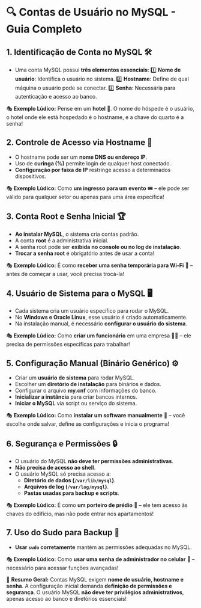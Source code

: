 # 🔍 **Contas de Usuário no MySQL - Guia Completo**

## **1. Identificação de Conta no MySQL** 🛠️
- Uma conta MySQL possui **três elementos essenciais**:
  1️⃣ **Nome de usuário**: Identifica o usuário no sistema.
  2️⃣ **Hostname**: Define de qual máquina o usuário pode se conectar.
  3️⃣ **Senha**: Necessária para autenticação e acesso ao banco.

🎭 **Exemplo Lúdico:** Pense em um **hotel** 🏨. O nome do hóspede é o usuário, o hotel onde ele está hospedado é o hostname, e a chave do quarto é a senha!

## **2. Controle de Acesso via Hostname** 🔑
- O hostname pode ser um **nome DNS ou endereço IP**.
- Uso de **curinga (%)** permite login de qualquer host conectado.
- **Configuração por faixa de IP** restringe acesso a determinados dispositivos.

🎭 **Exemplo Lúdico:** Como **um ingresso para um evento** 🎟️ – ele pode ser válido para qualquer setor ou apenas para uma área específica!

## **3. Conta Root e Senha Inicial** 🏆
- **Ao instalar MySQL**, o sistema cria contas padrão.
- A conta **root** é a administrativa inicial.
- A senha root pode ser **exibida no console ou no log de instalação**.
- **Trocar a senha root** é obrigatório antes de usar a conta!

🎭 **Exemplo Lúdico:** É como **receber uma senha temporária para Wi-Fi** 🔐 – antes de começar a usar, você precisa trocá-la!

## **4. Usuário de Sistema para o MySQL** 🖥️
- Cada sistema cria um usuário específico para rodar o MySQL.
- No **Windows e Oracle Linux**, esse usuário é criado automaticamente.
- Na instalação manual, é necessário **configurar o usuário do sistema**.

🎭 **Exemplo Lúdico:** Como **criar um funcionário** em uma empresa 👨‍💼 – ele precisa de permissões específicas para trabalhar!

## **5. Configuração Manual (Binário Genérico)** ⚙️
- Criar um **usuário de sistema** para rodar MySQL.
- Escolher um **diretório de instalação** para binários e dados.
- Configurar o arquivo **my.cnf** com informações do banco.
- **Inicializar a instância** para criar bancos internos.
- **Iniciar o MySQL** via script ou serviço do sistema.

🎭 **Exemplo Lúdico:** Como **instalar um software manualmente** 💾 – você escolhe onde salvar, define as configurações e inicia o programa!

## **6. Segurança e Permissões** 🔒
- O usuário do MySQL **não deve ter permissões administrativas**.
- **Não precisa de acesso ao shell**.
- O usuário MySQL só precisa acesso a:
  - **Diretório de dados (`/var/lib/mysql`)**.
  - **Arquivos de log (`/var/log/mysql`)**.
  - **Pastas usadas para backup e scripts**.

🎭 **Exemplo Lúdico:** É como **um porteiro de prédio** 🏢 – ele tem acesso às chaves do edifício, mas não pode entrar nos apartamentos!

## **7. Uso do Sudo para Backup** 📂
- **Usar `sudo` corretamente** mantém as permissões adequadas no MySQL.

🎭 **Exemplo Lúdico:** Como **usar uma senha de administrador no celular** 📱 – necessário para acessar funções avançadas!

🚀 **Resumo Geral:** Contas MySQL exigem **nome de usuário, hostname e senha**. A configuração inicial demanda **definição de permissões e segurança**. O usuário MySQL **não deve ter privilégios administrativos**, apenas acesso ao banco e diretórios essenciais!